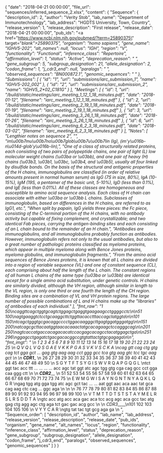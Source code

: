 {
    "date": "2018-04-21 00:00:00",
    "file_url": "sequences/inferred_sequence_2.xlsx",
    "content": {
        "Sequence": {
            "description_id": 2,
            "author": "Verity Stob",
            "lab_name": "Department of Immunotechnology",
            "lab_address": "HGDTS University, Town, Country",
            "release_version": 1,
            "release_description": "First release",
            "release_date": "2018-04-21 00:00:00",
            "pub_ids": "<a href=\"https://www.ncbi.nlm.nih.gov/pubmed/?term=25890375\" target=\"_blank\">25890375</a>",
            "organism": "homo sapiens",
            "gene_name": "IGHV5-2*02",
            "alt_names": null,
            "locus": "IGH",
            "region": "V",
            "functionality": "Functional",
            "inference_class": "Repertoire",
            "affirmation_level": 1,
            "status": "Active",
            "deprecation_reason": " ",
            "gene_subgroup": 5,
            "subgroup_designation": 21,
            "allele_designation": 2,
            "codon_frame": 1,
            "j_cdr3_end": null,
            "paralogs": " ",
            "observed_sequences": "BN000872.1",
            "genomic_sequences": " "
        },
        "Submissions": [
            {
                "id": "1",
                "url": "submissions/iarc_submission_1",
                "name": "IGHV5-2*02_002"
            },
            {
                "id": "2",
                "url": "submissions/iarc_submission_2",
                "name": "IGHV5_2*02_C181G"
            }
        ],
        "Meetings": [
            {
                "id": 1,
                "url": "/build/static/meetings/iarc_meeting_1_12_1_18_minutes.pdf",
                "date": "2018-01-12",
                "filename": "iarc_meeting_1_12_1_18_minutes.pdf"
            },
            {
                "id": 2,
                "url": "/build/static/meetings/iarc_meeting_2_19_1_18_minutes.pdf",
                "date": "2018-01-19",
                "filename": "iarc_meeting_2_19_1_18_minutes.pdf"
            },
            {
                "id": 3,
                "url": "/build/static/meetings/iarc_meeting_3_26_1_18_minutes.pdf",
                "date": "2018-01-26",
                "filename": "iarc_meeting_3_26_1_18_minutes.pdf"
            },
            {
                "id": 6,
                "url": "/build/static/meetings/iarc_meeting_6_2_3_18_minutes.pdf",
                "date": "2018-03-02",
                "filename": "iarc_meeting_6_2_3_18_minutes.pdf"
            }
        ],
        "Notes": [
            "Lengthier notes on sequence 2",
            "",
            "im\u00b7mu\u00b7no\u00b7glob\u00b7u\u00b7lin (Ig), (im'y\u016b-n\u014d-glob'y\u016b-lin),",
            "One of a class of structurally related proteins, each consisting of two pairs of polypeptide chains, one pair of light (L) low molecular weight chains (\u03ba or \u03bb), and one pair of heavy (H) chains (\u03b3, \u03b1, \u03bc, \u03b4, and \u03b5), usually all four linked by disulfide bonds. On the basis of the structural and antigenic properties of the H chains, immunoglobulins are classified (in order of relative amounts present in normal human serum) as IgG (7S in size, 80%), IgA (10-15%), IgM (19S, a pentamer of the basic unit, 5-10%), IgD (less than 0.1%), and IgE (less than 0.01%). All of these classes are homogeneous and susceptible to amino acid sequence analysis. Each class of H chain can associate with either \u03ba or \u03bb L chains. Subclasses of immunoglobulin, based on differences in the H chains, are referred to as IgG1, etc.",
            "When split by papain, IgG yields three pieces: the Fc piece, consisting of the C-terminal portion of the H chains, with no antibody activity but capable of fixing complement, and crystallizable; and two identical Fab pieces, carrying the antigen-binding sites and each consisting of an L chain bound to the remainder of an H chain.",
            "Antibodies are immunoglobulins, and all immunoglobulins probably function as antibodies. However, immunoglobulin refers not only to the usual antibodies, but also to a great number of pathologic proteins classified as myeloma proteins, which appear in multiple myeloma along with Bence Jones proteins, myeloma globulins, and immunoglobulin fragments.",
            "From the amino acid sequences of Bence Jones proteins, it is known that all L chains are divided into a region of variable sequence (VL) and one of constant sequence (CL), each comprising about half the length of the L chain. The constant regions of all human L chains of the same type (\u03ba or \u03bb) are identical except for a single amino acid substitution, under genetic controls. H chains are similarly divided, although the VH region, although similar in length to the VL region, is only one third or one fourth the length of the CH region. Binding sites are a combination of VL and VH protein regions. The large number of possible combinations of L and H chains make up the \"libraries\" of antibodies of each individual."
        ],
        "fmt_raw": "1                                               50\ncaggttcagctggtgcagtctggagctgaggtgaagaagcctggggcctc\n\n51                                             100\nagtgaaggtctcctgcaaggcttctggttacacctttaccagctatggta\n\n101                                            150\ntcagctgggtgcgacaggcccctggacaagggcttgagtggatgggatgg\n\n151                                            200\natcagcgcttacaatggtaacacaaactatgcacagaagctccagggcag\n\n201                                            250\nagtcaccatgaccacagacacatccacgagcacagcctacatggagctga\n\n251                                        296\nggagcctgagatctgacgacacggccgtgtattactgtgcgagaga\n\n",
        "fmt_imgt": "                                                                                                    \n 1   2   3   4   5   6   7   8   9   10  11  12  13  14  15  16  17  18  19  20  21  22  23  24  25 \n Q   V   Q   L   V   Q   S   G   A       E   V   K   K   P   G   A   S   V   K   V   S   C   K   A  \ncag gtt cag ctg gtg cag tct gga gct ... gag gtg aag aag cct ggg gcc tca gtg aag gtc tcc tgc aag gct \n \n   _____________________CDR1_______________________                                                 \n 26  27  28  29  30  31  32  33  34  35  36  37  38  39  40  41  42  43  44  45  46  47  48  49  50 \n S   G   Y   T   F                   T   S   Y   G   I   S   W   V   R   Q   A   P   G   Q   G   L  \ntct ggt tac acc ttt ... ... ... ... acc agc tat ggt atc agc tgg gtg cga cag gcc cct gga caa ggg ctt \n \n                    _________________CDR2___________________                                        \n 51  52  53  54  55  56  57  58  59  60  61  62  63  64  65  66  67  68  69  70  71  72  73  74  75 \n E   W   M   G   W   I   S   A   Y           N   G   N   T   N   Y   A   Q   K   L   Q       G   R  \ngag tgg atg gga tgg atc agc gct tac ... ... aat ggt aac aca aac tat gca cag aag ctc cag ... ggc aga \n \n                                                                                                    \n 76  77  78  79  80  81  82  83  84  85  86  87  88  89  90  91  92  93  94  95  96  97  98  99 100 \n V   T   M   T   T   D   T   S   T   S   T   A   Y   M   E   L   R   S   L   R   S   D   D   T   A  \ngtc acc atg acc aca gac aca tcc acg agc aca gcc tac atg gag ctg agg agc ctg aga tct gac gac acg gcc \n \n                 _CDR3_____\n101 102 103 104 105 106    \n V   Y   Y   C   A   R     \ngtg tat tac tgt gcg aga ga \n ",
        "Sequence_order": [
            "description_id",
            "author",
            "lab_name",
            "lab_address",
            "release_version",
            "release_description",
            "release_date",
            "pub_ids",
            "organism",
            "gene_name",
            "alt_names",
            "locus",
            "region",
            "functionality",
            "inference_class",
            "affirmation_level",
            "status",
            "deprecation_reason",
            "gene_subgroup",
            "subgroup_designation",
            "allele_designation",
            "codon_frame",
            "j_cdr3_end",
            "paralogs",
            "observed_sequences",
            "genomic_sequences"
        ]
    }
}